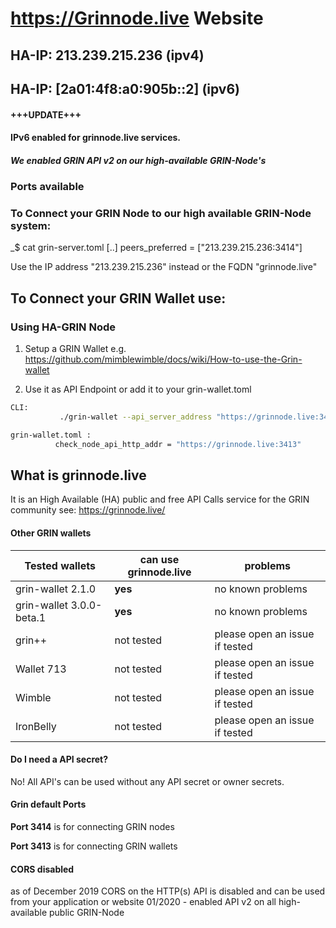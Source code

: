 # https://Grinnode.live Website

## HA-IP: 213.239.215.236 (ipv4)
## HA-IP: [2a01:4f8:a0:905b::2]  (ipv6)

#### +++UPDATE+++
#### IPv6 enabled for grinnode.live services. 

##### We enabled GRIN API v2 on our high-available GRIN-Node's


### Ports available
### To Connect your GRIN Node to our high available GRIN-Node system:
_$ cat grin-server.toml
[..]
peers_preferred = ["213.239.215.236:3414"]

Use the IP address "213.239.215.236" instead or the FQDN "grinnode.live"

## To Connect your GRIN Wallet use:

### Using HA-GRIN Node 
1. Setup a GRIN Wallet e.g. https://github.com/mimblewimble/docs/wiki/How-to-use-the-Grin-wallet

2. Use it as API Endpoint or add it to your grin-wallet.toml 
```bash
CLI:
           ./grin-wallet --api_server_address "https://grinnode.live:3413"

grin-wallet.toml :
          check_node_api_http_addr = "https://grinnode.live:3413"
```


## What is grinnode.live
It is an High Available (HA) public and free API Calls service for the GRIN community 
see: https://grinnode.live/


#### Other GRIN wallets 

Tested wallets | can use grinnode.live | problems
------------ | ------------- | -------------
grin-wallet 2.1.0 | **yes**  | no known problems 
grin-wallet 3.0.0-beta.1 | **yes**  | no known problems 
grin++ |  not tested | please open an issue if tested
Wallet 713 |  not tested | please open an issue if tested
Wimble |  not tested | please open an issue if tested
IronBelly | not tested | please open an issue if tested

#### Do I need a API secret? 
No! 
All API's can be used without any API secret or owner secrets. 

#### Grin default Ports

**Port 3414** is for connecting GRIN nodes

**Port 3413** is for connecting GRIN wallets


#### CORS disabled
as of December 2019 CORS on the HTTP(s) API is disabled and can be used from your application or website
01/2020 - enabled API v2 on all high-available public GRIN-Node
